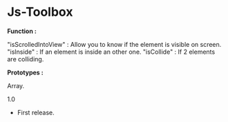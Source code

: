 # Js-Toolbox

**Function :**

"isScrolledIntoView"    : Allow you to know if the element is visible on screen.
"isInside"              : If an element is inside an other one.
"isCollide"             : If 2 elements are colliding.

**Prototypes :**

Array.

1.0 

- First release.